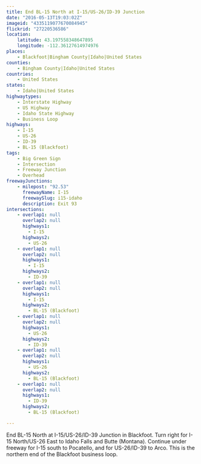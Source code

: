 ```yaml
---
title: End BL-15 North at I-15/US-26/ID-39 Junction
date: "2016-05-13T19:03:02Z"
imageid: "4335119077670084945"
flickrid: "27220536586"
location:
    latitude: 43.197558348647895
    longitude: -112.36127614974976
places:
    - Blackfoot|Bingham County|Idaho|United States
counties:
    - Bingham County|Idaho|United States
countries:
    - United States
states:
    - Idaho|United States
highwaytypes:
    - Interstate Highway
    - US Highway
    - Idaho State Highway
    - Business Loop
highways:
    - I-15
    - US-26
    - ID-39
    - BL-15 (Blackfoot)
tags:
    - Big Green Sign
    - Intersection
    - Freeway Junction
    - Overhead
freewayJunctions:
    - milepost: "92.53"
      freewayName: I-15
      freewaySlug: i15-idaho
      description: Exit 93
intersections:
    - overlap1: null
      overlap2: null
      highways1:
        - I-15
      highways2:
        - US-26
    - overlap1: null
      overlap2: null
      highways1:
        - I-15
      highways2:
        - ID-39
    - overlap1: null
      overlap2: null
      highways1:
        - I-15
      highways2:
        - BL-15 (Blackfoot)
    - overlap1: null
      overlap2: null
      highways1:
        - US-26
      highways2:
        - ID-39
    - overlap1: null
      overlap2: null
      highways1:
        - US-26
      highways2:
        - BL-15 (Blackfoot)
    - overlap1: null
      overlap2: null
      highways1:
        - ID-39
      highways2:
        - BL-15 (Blackfoot)

---
```

End BL-15 North at I-15/US-26/ID-39 Junction in Blackfoot.  Turn right for I-15 North/US-26 East to Idaho Falls and Butte (Montana).  Continue under freeway for I-15 south to Pocatello, and for US-26/ID-39 to Arco.  This is the northern end of the Blackfoot business loop.